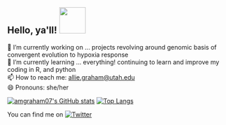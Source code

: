 ## Hello, ya'll! <img src="https://media.giphy.com/media/MeJgB3yMMwIaHmKD4z/giphy.gif" width="60px">

🔭 I’m currently working on ... projects revolving around genomic basis of convergent evolution to hypoxia response\
🌱 I’m currently learning ... everything! continuing to learn and improve my coding in R, and python\
📫 How to reach me: allie.graham@utah.edu\
😄 Pronouns: she/her

[![amgraham07's GitHub stats](https://github-readme-stats.vercel.app/api?username=amgraham07&layout=compact)](https://github.com/amgraham07/github-readme-stats)
[![Top Langs](https://github-readme-stats.vercel.app/api/top-langs/?username=amgraham07&layout=compact)](https://github.com/amgraham07/github-readme-stats)


<!-- Actual text -->

You can find me on [![Twitter][1.2]][1]

<!-- Icons -->

[1.2]: http://i.imgur.com/wWzX9uB.png (twitter icon without padding)

<!-- Links to your social media accounts -->

[1]: https://twitter.com/@grahamallie1

